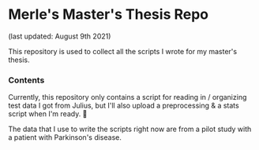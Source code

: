 # Merle's Master's Thesis Repo 
(last updated: August 9th 2021)

This repository is used to collect all the scripts I wrote for my master's thesis.

### Contents 
Currently, this repository only contains a script for reading in / organizing test data I got from Julius, but I'll also upload a preprocessing & a stats script when I'm ready. :turtle:   

The data that I use to write the scripts right now are from a pilot study with a patient with Parkinson's disease.
